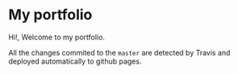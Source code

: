 # My portfolio

Hi!, Welcome to my portfolio.

All the changes commited to the `master` are detected by Travis and deployed automatically to github pages.